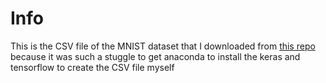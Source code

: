# Info

This is the CSV file of the MNIST dataset that I downloaded from [this repo](https://github.com/wehrley/Kaggle-Digit-Recognizer) because it was such a stuggle to get anaconda to install the keras and tensorflow to create the CSV file myself 
